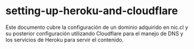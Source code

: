 # setting-up-heroku-and-cloudflare
Este documento cubre la configuración de un dominio adquirido en nic.cl y su posterior configuración utilizando Cloudflare para el manejo de DNS y los servicios de Heroku para servir el contenido.
